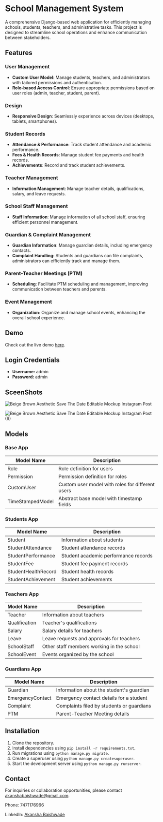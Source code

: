 # School Management System

A comprehensive Django-based web application for efficiently managing schools, students, teachers, and administrative tasks. This project is designed to streamline school operations and enhance communication between stakeholders.

## Features

### User Management
- **Custom User Model**: Manage students, teachers, and administrators with tailored permissions and authentication.
- **Role-based Access Control**: Ensure appropriate permissions based on user roles (admin, teacher, student, parent).

### Design
- **Responsive Design**: Seamlessly experience across devices (desktops, tablets, smartphones).

### Student Records
- **Attendance & Performance**: Track student attendance and academic performance.
- **Fees & Health Records**: Manage student fee payments and health records.
- **Achievements**: Record and track student achievements.

### Teacher Management
- **Information Management**: Manage teacher details, qualifications, salary, and leave requests.


### School Staff Management
- **Staff Information**: Manage information of all school staff, ensuring efficient personnel management.

### Guardian & Complaint Management
- **Guardian Information**: Manage guardian details, including emergency contacts.
- **Complaint Handling**: Students and guardians can file complaints, administrators can efficiently track and manage them.

### Parent-Teacher Meetings (PTM)
- **Scheduling**: Facilitate PTM scheduling and management, improving communication between teachers and parents.

### Event Management
- **Organization**: Organize and manage school events, enhancing the overall school experience.


## Demo

Check out the live demo [here](https://akanshabaishwade.pythonanywhere.com/).

## Login Credentials

- **Username:** admin
- **Password:** admin

## SceenShots
![Beige Brown Aesthetic Save The Date Editable Mockup Instagram Post](https://github.com/akanshabaishwade/SchoolManagementSystem/assets/85228361/e12988af-8024-41bd-83f8-744b62433925)

![Beige Brown Aesthetic Save The Date Editable Mockup Instagram Post (6)](https://github.com/akanshabaishwade/SchoolManagementSystem/assets/85228361/e040afda-fde1-4504-992c-102b93b799f1)

## Models

### Base App

| Model Name            | Description                                      |
|-----------------------|--------------------------------------------------|
| Role                  | Role definition for users                        |
| Permission            | Permission definition for roles                  |
| CustomUser            | Custom user model with roles for different users |
| TimeStampedModel      | Abstract base model with timestamp fields       |

### Students App

| Model Name            | Description                                      |
|-----------------------|--------------------------------------------------|
| Student               | Information about students                       |
| StudentAttendance     | Student attendance records                       |
| StudentPerformance    | Student academic performance records             |
| StudentFee            | Student fee payment records                      |
| StudentHealthRecord   | Student health records                           |
| StudentAchievement    | Student achievements                             |

### Teachers App

| Model Name            | Description                                      |
|-----------------------|--------------------------------------------------|
| Teacher               | Information about teachers                       |
| Qualification         | Teacher's qualifications                         |
| Salary                | Salary details for teachers                      |
| Leave                 | Leave requests and approvals for teachers        |
| SchoolStaff           | Other staff members working in the school        |
| SchoolEvent           | Events organized by the school                   |

### Guardians App

| Model Name            | Description                                      |
|-----------------------|--------------------------------------------------|
| Guardian              | Information about the student's guardian         |
| EmergencyContact      | Emergency contact details for a student          |
| Complaint             | Complaints filed by students or guardians        |
| PTM                   | Parent-Teacher Meeting details                   |


## Installation

1. Clone the repository.
2. Install dependencies using `pip install -r requirements.txt`.
3. Run migrations using `python manage.py migrate`.
4. Create a superuser using `python manage.py createsuperuser`.
5. Start the development server using `python manage.py runserver`.


## Contact

For inquiries or collaboration opportunities, please contact [akanshabaishwade@gmail.com](mailto:akanshabaishwade@gmail.com).

Phone: 7471176966

LinkedIn: [Akansha Baishwade](https://www.linkedin.com/in/akansha-baishwade/)


